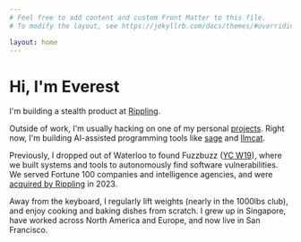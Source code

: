 ```yaml
---
# Feel free to add content and custom Front Matter to this file.
# To modify the layout, see https://jekyllrb.com/docs/themes/#overriding-theme-defaults

layout: home
---
```


# Hi, I'm Everest

I'm building a stealth product at [Rippling](https://rippling.com).

Outside of work, I'm usually hacking on one of my personal [projects](/projects). Right now, I'm building AI-assisted programming tools like [sage](https://github.com/everestmz/sage) and [llmcat](https://github.com/everestmz/llmcat).

Previously, I dropped out of Waterloo to found Fuzzbuzz ([YC W19](https://www.ycombinator.com/companies/fuzzbuzz)), where we built systems and tools to autonomously find software vulnerabilities. We served Fortune 100 companies and intelligence agencies, and were [acquired by Rippling](https://www.rippling.com/blog/founders-keepers-rippling-acquires-fuzzbuzz) in 2023.

Away from the keyboard, I regularly lift weights (nearly in the 1000lbs club), and enjoy cooking and baking dishes from scratch. I grew up in Singapore, have worked across North America and Europe, and now live in San Francisco.
